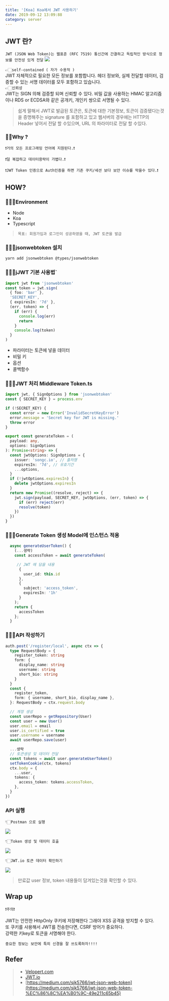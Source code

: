```yaml
---
title: '[Koa] Koa에서 JWT 사용하기'
date: 2019-09-12 13:09:88
category: server
---
```


## JWT 란?

`JWT (JSON Web Token)는 웹표준 (RFC 7519) 통신간에 간결하고 독립적인 방식으로 정보를 안전성 있게 전달`
![](./images/jwt/jwt-logo.png)

`👉🏻self-contained ( 자가 수용적 )`<br>
JWT 자체적으로 필요한 모든 정보를 포함합니다. 헤더 정보와, 실제 전달할 데이터, 검증할 수 있는 서명 데이터를 모두 포함하고 있습니다.<br>
`👉🏻신뢰성`<br>
JWT는 SIGN 의해 검증할 되며 신뢰할 수 있다. 비밀 값을 사용하는 HMAC 알고리즘이나 RDS or ECDSA와 같은 공개키, 개인키 쌍으로 서명될 수 있다.

> 쉽게 말해서
> JWT로 발급된 토큰은, 토큰에 대한 기본정보, 토큰이 검증됐다는것을 증명해주는 signature 를 포함하고 있고 웹서버의 경우에는 HTTP의 Header 넣어서 전달 할 수있으며, URL 의 파라미터로 전달 할 수있다.

### 🤷🏻‍Why ?

`❗️거의 모든 프로그래밍 언어에 지원된다.❗️`

`❗️덜 복잡하고 데이터용략이 가볍다.❗️`

`❗️JWT Token 인증으로 Auth인증을 하면 기존 쿠키/세션 보다 보안 이슈를 막을수 있다.❗️`

## HOW?

### 👨🏻‍💻Environment

- Node
- Koa
- Typescript

> `목표: 회원가입과 로그인이 성공하였을 때, JWT 토큰을 발급`

### 👨🏻‍💻jsonwebtoken 설치

```sh
yarn add jsonwebtoken @types/jsonwebtoken
```

### 👨🏻‍💻jJWT 기본 사용법`

```ts
import jwt from 'jsonwebtoken'
const token = jwt.sign(
  { foo: 'bar' },
  'SECRET_KEY',
  { expiresIn: '7d' },
  (err, token) => {
    if (err) {
      console.log(err)
      return
    }
    console.log(token)
  }
)
```

- 파라미터는 토큰에 넣을 데이터
- 비밀 키
- 옵션
- 콜백함수

### 👨🏻‍💻JWT 처리 Middleware Token.ts

```ts
import jwt, { SignOptions } from 'jsonwebtoken'
const { SECRET_KEY } = process.env

if (!SECRET_KEY) {
  const error = new Error('InvalidSecretKeyError')
  error.message = 'Secret key for JWT is missing.'
  throw error
}

export const generateToken = (
  payload: any,
  options: SignOptions
): Promise<string> => {
  const jwtOptions: SignOptions = {
    issuer: 'songc.io', // 출처명
    expiresIn: '7d', // 유효기간
    ...options,
  }
  if (!jwtOptions.expiresIn) {
    delete jwtOptions.expiresIn
  }
  return new Promise((resolve, reject) => {
    jwt.sign(payload, SECRET_KEY, jwtOptions, (err, token) => {
      if (err) reject(err)
      resolve(token)
    })
  })
}
```

### 👨🏻‍💻Generate Token 생성 Model에 인스턴스 적용

```ts
  async generateUserToken() {
    (...생략)
    const accessToken = await generateToken(

     // JWT 에 담을 내용
      {
        user_id: this.id
      },
      {
        subject: 'access_token',
        expiresIn: '1h'
      }
    );
    return {
      accessToken
    };
  }
```

### 👨🏻‍💻API 작성하기

```ts
auth.post('/register/local', async ctx => {
  type RequestBody = {
    register_token: string
    form: {
      display_name: string
      username: string
      short_bio: string
    }
  }
  const {
    register_token,
    form: { username, short_bio, display_name },
  }: RequestBody = ctx.request.body

  // 계정 생성
  const userRepo = getRepository(User)
  const user = new User()
  user.email = email
  user.is_certified = true
  user.username = username
  await userRepo.save(user)

  ...생략
  // 토큰생성 및 데이터 전달
  const tokens = await user.generateUserToken()
  setTokenCookie(ctx, tokens)
  ctx.body = {
    ...user,
    tokens: {
      access_token: tokens.accessToken,
    },
  }
})
```

### API 실행

`👇🏻Postman 으로 실행`

![](./images/jwt/jwt-2.png)

`👇🏻Token 생성 및 데이터 호출`

![](./images/jwt/jwt-3.png)

`👇🏻JWT.io 토큰 데이터 확인하기`

![](./images/jwt/jwt-4.png)

> 만료값 user 정보, token 내용들이 담겨있는것을 확인할 수 있다.

## Wrap up

`❗️주의❗️`

JWT는 안전한 HttpOnly 쿠키에 저장해한다 그래야 XSS 공격을 방지할 수 있다.<br>
또 쿠키를 사용해서 JWT를 전송한다면, CSRF 방어가 중요하다.<br>
강력한 키key로 토큰을 서명해야 한다.

`중요한 정보는 보안에 특히 신경을 잘 쓰도록하자!!!!`

## Refer

> - [Velopert.com](https://velopert.com/2389)
> - [JWT.io](https://jwt.io)
> - [https://medium.com/sjk5766/jwt-json-web-token](https://medium.com/sjk5766/jwt-json-web-token-%EC%86%8C%EA%B0%9C-49e211c65b45)

